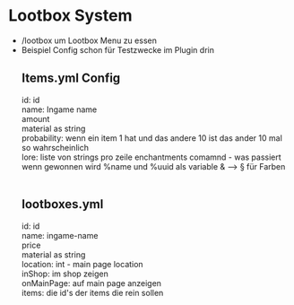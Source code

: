<h1>Lootbox System</h1>

<ul>
<li>/lootbox um Lootbox Menu zu essen</li>
<li>Beispiel Config schon für Testzwecke im Plugin drin</li>
<h2>Items.yml Config</h2>
id: id <br>
name: Ingame name<br>
amount<br>
material as string<br>
probability: wenn ein item 1 hat und das andere 10 ist das ander 10 mal so wahrscheinlich <br>
lore: liste von strings pro zeile
enchantments
comamnd - was passiert wenn gewonnen wird %name und %uuid als variable
& --> § für Farben
<br>
<br>
<h2>lootboxes.yml</h2>
id: id <br>
name: ingame-name <br>
price <br>
material as string <br>
location: int - main page location<br>
inShop: im shop zeigen<br>
onMainPage: auf main page anzeigen<br>
items: die id's der items die rein sollen <br>

</ul>